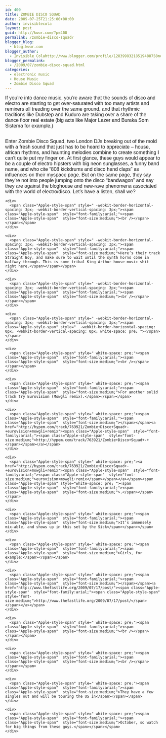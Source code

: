 ```yaml
---
id: 400
title: ZOMBIE DISCO SQUAD
date: 2009-07-25T21:25:00+00:00
author: invisiblecola
layout: post
guid: http://kwur.com/?p=400
permalink: /zombie-disco-squad/
blogger_blog:
  - blog.kwur.com
blogger_author:
  - Invisible Colahttp://www.blogger.com/profile/12839983218519488758noreply@blogger.com
blogger_permalink:
  - /2009/07/zombie-disco-squad.html
categories:
  - electronic music
  - House Music
  - Zombie Disco Squad
---
```

<div class="pf-content">
  <p>
    <span class="Apple-style-span"  style="font-family:arial;"><span class="Apple-style-span"  style="font-size:medium;">If you’re into dance music, you’re aware that the sounds of disco and electro are starting to get over-saturated with too many artists and remixers all treading over the same ground, and that rhythmic traditions like Dubstep and Kuduro are taking over a share of the dance floor real estate (big acts like Major Lazer and Buraka Som Sistema for example.)</span></span>
  </p>
  
  <div>
    <span class="Apple-style-span"  style="font-family:arial;"><span class="Apple-style-span"  style="font-size:medium;"><br /></span></span>
  </div>
  
  <div>
    <div>
      <span class="Apple-style-span"  style="font-family:arial;"><span class="Apple-style-span"  style="font-size:medium;">Enter Zombie Disco Squad, two London DJs breaking out of the mold with a fresh sound that just has to b</span></span><span class="Apple-style-span"  style="font-family:arial;"><span class="Apple-style-span"  style="font-size:medium;">e heard to appreciate – house, african rhythms, and haunting melodies combine to create something I can’t</span></span><span class="Apple-style-span"  style="font-family:arial;"><span class="Apple-style-span"  style="font-size:medium;"> quite put my finger on. At first glance, these guys would appear to be a couple of electro hipsters with big neon sunglasses, a funny band name, and who cite</span></span><span class="Apple-style-span"  style="font-family:arial;"><span class="Apple-style-span"  style="font-size:medium;"> “</span></span><span class="Apple-style-span" style="-webkit-border-horizontal-spacing: 3px; -webkit-border-vertical-spacing: 3px; "><span class="Apple-style-span"  style="font-family:arial;"><span class="Apple-style-span"  style="font-size:medium;">808 kickdrums and disco hand claps” as influences on their myspace page. But on the same page, they say they’re not into people jumping onto the disco “bandwagon” and say they are against the bloghouse and new-rave phenomena associated with the world of electro/disco. Let’s have a listen, shall we?</span></span></span>
    </div>
    
    <div>
      <span class="Apple-style-span" style=" -webkit-border-horizontal-spacing: 3px; -webkit-border-vertical-spacing: 3px;"><span class="Apple-style-span"  style="font-family:arial;"><span class="Apple-style-span"  style="font-size:medium;"><br /></span></span></span>
    </div>
    
    <div>
      <span class="Apple-style-span" style=" -webkit-border-horizontal-spacing: 3px; -webkit-border-vertical-spacing: 3px;"><span class="Apple-style-span"  style="font-family:arial;"><span class="Apple-style-span"  style="font-size:medium;">Here’s their track Straight Boy, and make sure to wait until the synth horns come in halfway through. This is some tribal King Arthur house music shit right here.</span></span></span>
    </div>
    
    <div>
      <span class="Apple-style-span" style=" -webkit-border-horizontal-spacing: 3px; -webkit-border-vertical-spacing: 3px;"><span class="Apple-style-span"  style="font-family:arial;"><span class="Apple-style-span"  style="font-size:medium;"><br /></span></span></span>
    </div>
    
    <div>
      <span class="Apple-style-span" style=" -webkit-border-horizontal-spacing: 3px; -webkit-border-vertical-spacing: 3px;"><span class="Apple-style-span" style="  -webkit-border-horizontal-spacing: 0px; -webkit-border-vertical-spacing: 0px; white-space: pre; "></span></span>
    </div>
    
    <div>
      <span class="Apple-style-span" style=" white-space: pre;"><span class="Apple-style-span"  style="font-family:arial;"><span class="Apple-style-span"  style="font-size:medium;"><br /></span></span></span>
    </div>
    
    <div>
      <span class="Apple-style-span" style=" white-space: pre;"><span class="Apple-style-span"  style="font-family:arial;"><span class="Apple-style-span"  style="font-size:medium;">For another solid track try Eurovision (Mowgli remix).</span></span></span>
    </div>
    
    <div>
      <span class="Apple-style-span" style=" white-space: pre;"><span class="Apple-style-span"  style="font-family:arial;"><span class="Apple-style-span"  style="font-size:medium;"></span></span><a href="http://hypem.com/track/763921/Zombie+Disco+Squad+-+eurovision+mowgli+remix"><span class="Apple-style-span"  style="font-family:arial;"><span class="Apple-style-span"  style="font-size:medium;">http://hypem.com/track/763921/Zombie+Disco+Squad+-+</span></span></a></span>
    </div>
    
    <div>
      <span class="Apple-style-span" style=" white-space: pre;"><a href="http://hypem.com/track/763921/Zombie+Disco+Squad+-+eurovision+mowgli+remix"><span class="Apple-style-span"  style="font-family:arial;"><span class="Apple-style-span"  style="font-size:medium;">eurovision+mowgli+remix</span></span></a></span><span class="Apple-style-span" style="white-space: pre; "><span class="Apple-style-span"  style="font-family:arial;"><span class="Apple-style-span"  style="font-size:medium;">.</span></span></span>
    </div>
    
    <div>
      <span class="Apple-style-span" style=" white-space: pre;"><span class="Apple-style-span"  style="font-family:arial;"><span class="Apple-style-span"  style="font-size:medium;">It’s immensely mix-able, and shows up in this set by the Sick</span></span></span>
    </div>
    
    <div>
      <span class="Apple-style-span" style=" white-space: pre;"><span class="Apple-style-span"  style="font-family:arial;"><span class="Apple-style-span"  style="font-size:medium;">Girls, for example:</span></span></span>
    </div>
    
    <div>
      <span class="Apple-style-span" style=" white-space: pre;"><span class="Apple-style-span"  style="font-family:arial;"><span class="Apple-style-span"  style="font-size:medium;"></span></span><a href="http://www.thefastlife.org/2009/07/17/post/"><span class="Apple-style-span"  style="font-family:arial;"><span class="Apple-style-span"  style="font-size:medium;">http://www.thefastlife.org/2009/07/17/post/</span></span></a></span>
    </div>
    
    <div>
      <span class="Apple-style-span" style=" white-space: pre;"><span class="Apple-style-span"  style="font-family:arial;"><span class="Apple-style-span"  style="font-size:medium;"><br /></span></span></span>
    </div>
    
    <div>
      <span class="Apple-style-span" style=" white-space: pre;"><span class="Apple-style-span"  style="font-family:arial;"><span class="Apple-style-span"  style="font-size:medium;"><br /></span></span></span>
    </div>
    
    <div>
      <span class="Apple-style-span" style=" white-space: pre;"><span class="Apple-style-span"  style="font-family:arial;"><span class="Apple-style-span"  style="font-size:medium;">They have a few singles out and will be touring the US in</span></span></span>
    </div>
    
    <div>
      <span class="Apple-style-span" style=" white-space: pre;"><span class="Apple-style-span"  style="font-family:arial;"><span class="Apple-style-span"  style="font-size:medium;">October, so watch for big things from these guys.</span></span></span>
    </div>
  </div>
</div>